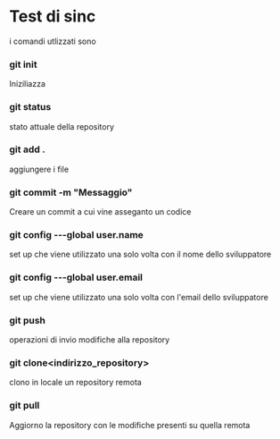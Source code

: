 # Test di sinc

i comandi utlizzati sono

### git init
Iniziliazza 

### git status 
stato attuale della repository

### git add .
aggiungere i file 

### git commit -m "Messaggio"
Creare un commit a cui vine asseganto un codice

### git config ---global user.name
set up che viene utilizzato una solo volta con il nome dello sviluppatore

### git config ---global user.email
set up che viene utilizzato una solo volta con l'email dello sviluppatore

### git push
operazioni di invio modifiche alla repository

### git clone<indirizzo_repository>
clono in locale un repository remota

### git pull
Aggiorno la repository con le modifiche presenti su quella remota
